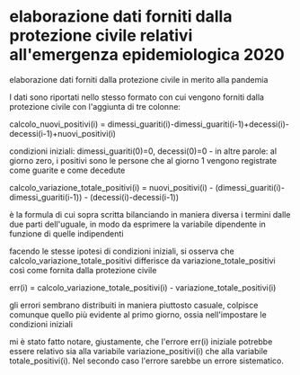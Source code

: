 # elaborazione dati forniti dalla protezione civile relativi all'emergenza epidemiologica 2020
elaborazione dati forniti dalla protezione civile in merito alla pandemia

I dati sono riportati nello stesso formato con cui vengono forniti dalla protezione civile con l'aggiunta di tre colonne:


calcolo_nuovi_positivi(i) = dimessi_guariti(i)-dimessi_guariti(i-1)+decessi(i)-decessi(i-1)+nuovi_positivi(i)

condizioni iniziali: dimessi_guariti(0)=0, decessi(0)=0 - in altre parole: al giorno zero, i positivi sono le persone che al giorno 1 vengono registrate come guarite e come decedute

calcolo_variazione_totale_positivi(i) = nuovi_positivi(i) - (dimessi_guariti(i)-dimessi_guariti(i-1)) - (decessi(i)-decessi(i-1))

è la formula di cui sopra scritta bilanciando in maniera diversa i termini dalle due parti dell'uguale, in modo da esprimere la variabile dipendente in funzione di quelle indipendenti

facendo le stesse ipotesi di condizioni iniziali, si osserva che calcolo_variazione_totale_positivi differisce da variazione_totale_positivi così come fornita dalla protezione civile 

err(i) = calcolo_variazione_totale_positivi(i) - variazione_totale_positivi(i)

gli errori sembrano distribuiti in maniera piuttosto casuale, colpisce comunque quello più evidente al primo giorno, ossia nell'impostare le condizioni iniziali

mi è stato fatto notare, giustamente, che l'errore err(i) iniziale potrebbe essere relativo sia alla variabile variazione_positivi(i) che alla variabile totale_positivi(i). Nel secondo caso l'errore sarebbe un errore sistematico.
